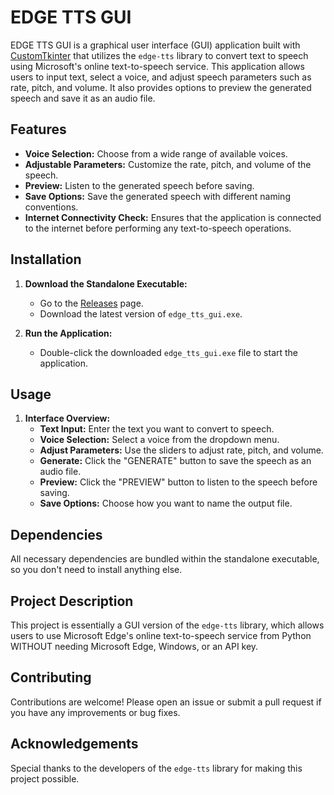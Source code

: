 # EDGE TTS GUI

EDGE TTS GUI is a graphical user interface (GUI) application built with [CustomTkinter](https://github.com/tomschimansky/customtkinter) that utilizes the `edge-tts` library to convert text to speech using Microsoft's online text-to-speech service. This application allows users to input text, select a voice, and adjust speech parameters such as rate, pitch, and volume. It also provides options to preview the generated speech and save it as an audio file.

## Features

- **Voice Selection:** Choose from a wide range of available voices.
- **Adjustable Parameters:** Customize the rate, pitch, and volume of the speech.
- **Preview:** Listen to the generated speech before saving.
- **Save Options:** Save the generated speech with different naming conventions.
- **Internet Connectivity Check:** Ensures that the application is connected to the internet before performing any text-to-speech operations.

## Installation

1. **Download the Standalone Executable:**
    - Go to the [Releases](https://github.com/schr-0dinger/edge_tts_gui/releases) page.
    - Download the latest version of `edge_tts_gui.exe`.

2. **Run the Application:**
    - Double-click the downloaded `edge_tts_gui.exe` file to start the application.

## Usage

1. **Interface Overview:**
    - **Text Input:** Enter the text you want to convert to speech.
    - **Voice Selection:** Select a voice from the dropdown menu.
    - **Adjust Parameters:** Use the sliders to adjust rate, pitch, and volume.
    - **Generate:** Click the "GENERATE" button to save the speech as an audio file.
    - **Preview:** Click the "PREVIEW" button to listen to the speech before saving.
    - **Save Options:** Choose how you want to name the output file.

## Dependencies

All necessary dependencies are bundled within the standalone executable, so you don't need to install anything else.

## Project Description

This project is essentially a GUI version of the `edge-tts` library, which allows users to use Microsoft Edge's online text-to-speech service from Python WITHOUT needing Microsoft Edge, Windows, or an API key.

## Contributing

Contributions are welcome! Please open an issue or submit a pull request if you have any improvements or bug fixes.
      
## Acknowledgements

Special thanks to the developers of the `edge-tts` library for making this project possible.

